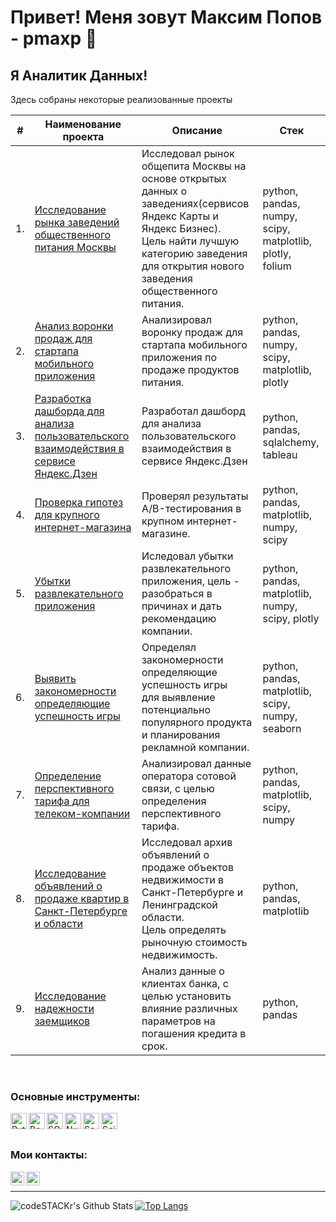 # Привет! Меня зовут Максим Попов - pmaxp 👋

 ## Я Аналитик Данных!

Здесь собраны некоторые реализованные проекты

| #    | Наименование проекта                | Описание                                                     | Стек                                                         |
| ---- | ------------------------------------------------------------ | ------------------------------------------------------------ | ------------------------------------------------------------ |
| 1.   | [Исследование рынка заведений общественного питания Москвы](https://github.com/pmaxp/portfolio_da/tree/main/Market_Catering_Moscow) | Исследовал рынок общепита Москвы на основе открытых данных о заведениях(сервисов Яндекс Карты и Яндекс Бизнес).</br> Цель найти лучшую категорию заведения для открытия нового заведения общественного питания. | python, pandas, numpy, scipy, matplotlib, plotly, folium      |
| 2.   | [Анализ воронки продаж для стартапа мобильного приложения](https://github.com/pmaxp/portfolio_da/tree/main/Startup_Mobile_App) | Анализировал воронку продаж для стартапа мобильного приложения по продаже продуктов питания. | python, pandas, numpy, scipy, matplotlib, plotly |
| 3.   | [Разработка дашборда для анализа пользовательского взаимодействия в сервисе Яндекс.Дзен](https://github.com/pmaxp/portfolio_da/tree/main/Dashboard_Dzen) | Разработал дашборд для анализа пользовательского взаимодействия в сервисе Яндекс.Дзен             | python, pandas, sqlalchemy, tableau   |
| 4.   | [Проверка гипотез для крупного интернет-магазина](https://github.com/pmaxp/portfolio_da/tree/main/Analysis_A-B_test_Online-Store) | Проверял результаты A/B-тестирования в крупном интернет-магазине.             | python, pandas, matplotlib, numpy, scipy |
| 5.   | [Убытки развлекательного приложения](https://github.com/pmaxp/portfolio_da/tree/main/Entertainment_App_Losses) | Иследовал убытки развлекательного приложения, цель - разобраться в причинах и дать рекомендацию компании.             | python, pandas, matplotlib, numpy, scipy, plotly  |
| 6.   | [Выявить закономерности определяющие успешность игры](https://github.com/pmaxp/portfolio_da/tree/main/Success_Game) | Определял закономерности определяющие успешность игры</br> для выявление потенциально популярного продукта и планирования рекламной компании.             | python, pandas, matplotlib, scipy, numpy, seaborn  |
| 7.   | [Определение перспективного тарифа для телеком-компании](https://github.com/pmaxp/portfolio_da/tree/main/Promising_Tariff_Telecom_Company) | Анализировал данные оператора сотовой связи, с целью определения перспективного тарифа.             | python, pandas, matplotlib, scipy, numpy |
| 8.   | [Исследование объявлений о продаже квартир в Санкт-Петербурге и области](https://github.com/pmaxp/portfolio_da/tree/main/Sale_Apartments_Petersburg) | Исследовал архив объявлений о продаже объектов недвижимости в Санкт-Петербурге и Ленинградской области.</br> Цель определять рыночную стоимость недвижимость. | python, pandas, matplotlib |
| 9.   | [Исследование надежности заемщиков](https://github.com/pmaxp/portfolio_da/tree/main/Investigation_Reliability_Borrowers) | Анализ данные о клиентах банка, с целью установить влияние различных параметров на погашения кредита в срок.             | python, pandas | 





<br />

### Основные инструменты:
<img align="left" alt="Python" width="26px" src="https://upload.wikimedia.org/wikipedia/commons/c/c3/Python-logo-notext.svg" />
<img align="left" alt="Pandas" width="26px" src="https://upload.wikimedia.org/wikipedia/commons/2/22/Pandas_mark.svg" />
<img align="left" alt="SQL" width="26px" src="https://www.svgrepo.com/download/331760/sql-database-generic.svg" />
<img align="left" alt="Numpy" width="26px" src="https://www.svgrepo.com/download/354127/numpy.svg" />
<img align="left" alt="Seaborn" width="26px" src="https://seaborn.pydata.org/_images/logo-mark-lightbg.svg" />
<img align="left" alt="Scipy" width="26px" src="https://scipy.org/images/logo.svg" />
<br />


<br />

### Мои контакты:
[<img align="left" alt="pmaxp | Telegram" width="22px" src="https://upload.wikimedia.org/wikipedia/commons/8/83/Telegram_2019_Logo.svg" />][Telegram]
[<img align="left" alt="pmaxp | Telegram" width="22px" src="https://upload.wikimedia.org/wikipedia/commons/7/7e/Gmail_icon_%282020%29.svg" />][Gmail]

<br />

---

<img align="left" alt="codeSTACKr's Github Stats" src="https://github-readme-stats.vercel.app/api?username=pmaxp&show_icons=true&hide_border=true" />

[![Top Langs](https://github-readme-stats.vercel.app/api/top-langs/?username=pmaxp&hide=jupyter,css,scss,html,c,makefile,dockerfile,shell,cmake)](https://github.com/anuraghazra/github-readme-stats)

[Telegram]: https://t.me/pmaxp
[Gmail]: mailto:dev.pmaxp@gmail.com
